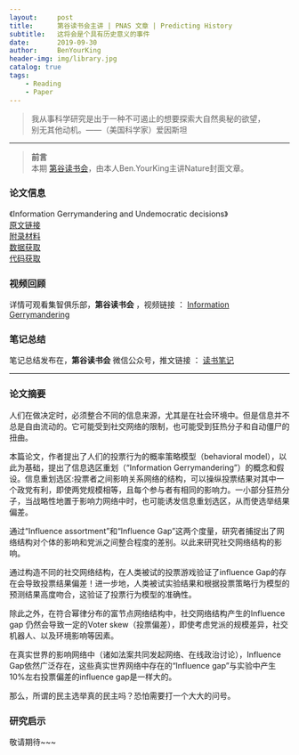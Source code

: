 ```yaml
---
layout:     post
title:      第谷读书会主讲 | PNAS 文章 | Predicting History
subtitle:   这将会是个具有历史意义的事件
date:       2019-09-30
author:     BenYourKing
header-img: img/library.jpg
catalog: true
tags:
    - Reading
    - Paper
---
```


> 我从事科学研究是出于一种不可遏止的想要探索大自然奥秘的欲望，       
> 别无其他动机。——（美国科学家）爱因斯坦             

***
> **前言**             
> 本期 [第谷读书会](https://space.bilibili.com/233204821/channel/detail?cid=56566)，由本人Ben.YourKing主讲Nature封面文章。         


### 论文信息

《Information Gerrymandering and Undemocratic decisions》         
[原文链接](https://doi.org/10.1038/s41586-019-1507-6)           
[附录材料](https://static-content.springer.com/esm/art%3A10.1038%2Fs41586-019-1507-6/MediaObjects/41586_2019_1507_MOESM1_ESM.pdf)     
[数据获取](https://github.com/jplotkin/InformationGerrymandering.)          
[代码获取](https://github.com/jplotkin/InformationGerrymandering)

### 视频回顾

详情可观看集智俱乐部，**第谷读书会** ，视频链接 ： [Information Gerrymandering](https://www.bilibili.com/video/av68082289)

### 笔记总结

笔记总结发布在，**第谷读书会** 微信公众号，推文链接 ： [读书笔记](https://mp.weixin.qq.com/s/59Llf3FfLLPsBp4qCrSxkA)

***


### 论文摘要

人们在做决定时，必须整合不同的信息来源，尤其是在社会环境中。但是信息并不总是自由流动的。它可能受到社交网络的限制，也可能受到狂热分子和自动僵尸的扭曲。          
        
本篇论文，作者提出了人们的投票行为的概率策略模型（behavioral model），以此为基础，提出了信息选区重划（“Information Gerrymandering”）的概念和假设。信息重划选区:投票者之间影响关系网络的结构，可以操纵投票结果对其中一个政党有利，即使两党规模相等，且每个参与者有相同的影响力。一小部分狂热分子，当战略性地置于影响力网络中时，也可能诱发信息重划选区，从而使选举结果偏差。         

通过“Influence assortment”和“Influence Gap”这两个度量，研究者捕捉出了网络结构对个体的影响和党派之间整合程度的差别。以此来研究社交网络结构的影响。    
        
通过构造不同的社交网络结构，在人类被试的投票游戏验证了influence Gap的存在会导致投票结果偏差！进一步地，人类被试实验结果和根据投票策略行为模型的预测结果高度吻合，这验证了投票行为模型的准确性。      
    
除此之外，在符合幂律分布的富节点网络结构中，社交网络结构产生的Influence gap 仍然会导致一定的Voter skew（投票偏差），即使考虑党派的规模差异，社交机器人、以及环境影响等因素。      
            
在真实世界的影响网络中（诸如法案共同发起网络、在线政治讨论），Influence Gap依然广泛存在，这些真实世界网络中存在的“Influence gap”与实验中产生10%左右投票偏差的influence gap是一样大的。           
        
那么，所谓的民主选举真的民主吗？恐怕需要打一个大大的问号。           
                
                
### 研究启示          
            
敬请期待~~~         
            
    
